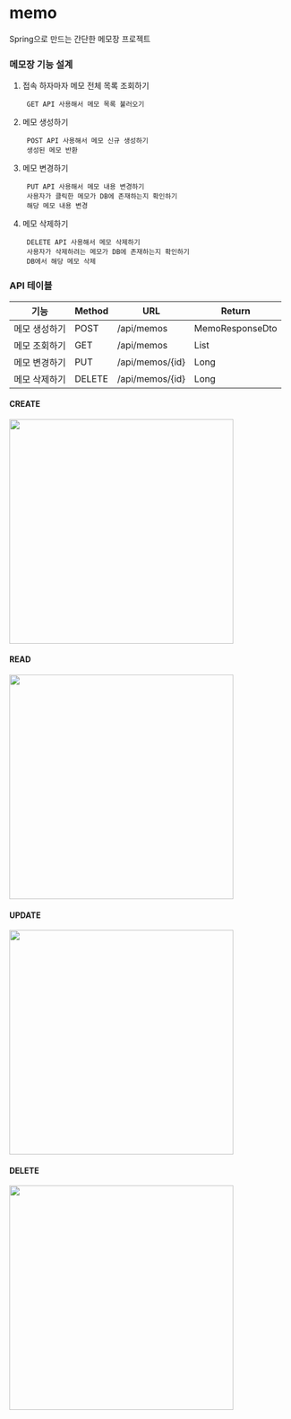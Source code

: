 # memo
Spring으로 만드는 간단한 메모장 프로젝트

### 메모장 기능 설계

1. 접속 하자마자 메모 전체 목록 조회하기
   
        GET API 사용해서 메모 목록 불러오기
   
3. 메모 생성하기
   
        POST API 사용해서 메모 신규 생성하기
        생성된 메모 반환
   
3. 메모 변경하기
   
        PUT API 사용해서 메모 내용 변경하기
        사용자가 클릭한 메모가 DB에 존재하는지 확인하기
        해당 메모 내용 변경
   
5. 메모 삭제하기
   
        DELETE API 사용해서 메모 삭제하기
        사용자가 삭제하려는 메모가 DB에 존재하는지 확인하기
        DB에서 해당 메모 삭제

### API 테이블

|기능|Method|URL|Return|
|------|---|---|---|
|메모 생성하기|POST|/api/memos|MemoResponseDto|
|메모 조회하기|GET|/api/memos|List<MemoResponseDto>|
|메모 변경하기|PUT|/api/memos/{id}|Long|
|메모 삭제하기|DELETE|/api/memos/{id}|Long|

#### CREATE

<img src = 'https://github.com/SeungJun-Kwon/memo/assets/80217301/e7bd956c-52ef-402c-a4af-fd380ed4853d' width = 400>

#### READ

<img src = 'https://github.com/SeungJun-Kwon/memo/assets/80217301/1384209a-cc9a-44f2-9c78-bb12e1a58fdf' width = 400>

#### UPDATE

<img src = 'https://github.com/SeungJun-Kwon/memo/assets/80217301/d6f6813e-2c33-4adc-960c-ddd0726a6f0c' width = 400>

#### DELETE

<img src = 'https://github.com/SeungJun-Kwon/memo/assets/80217301/fb338178-60b9-47ad-b216-cc33db5cef97' width = 400>



